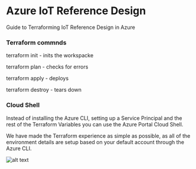 # Azure IoT Reference Design
Guide to Terraforming IoT Reference Design in Azure


### Terraform commnds
terraform init - inits the workspacke

terraform plan - checks for errors

terraform apply - deploys

terraform destroy - tears down


### Cloud Shell
Instead of installing the Azure CLI, setting up a Service Principal and the rest of the Terraform Variables you can use the Azure Portal Cloud Shell.

We have made the Terraform experience as simple as possible, as all of the environment details are setup based on your default account through the Azure CLI.

![alt text](https://github.com/justindavies/TerraformOnAzure/raw/master/images/using-cloud-shell-it-has-my-terraform-variables.jpg "Win!")


